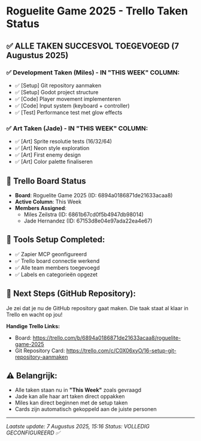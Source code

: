 # Roguelite Game 2025 - Trello Taken Status

## ✅ ALLE TAKEN SUCCESVOL TOEGEVOEGD (7 Augustus 2025)

### ✅ Development Taken (Miles) - IN "THIS WEEK" COLUMN:
- ✅ [Setup] Git repository aanmaken
- ✅ [Setup] Godot project structure  
- ✅ [Code] Player movement implementeren
- ✅ [Code] Input system (keyboard + controller)
- ✅ [Test] Performance test met glow effects

### ✅ Art Taken (Jade) - IN "THIS WEEK" COLUMN:
- ✅ [Art] Sprite resolutie tests (16/32/64)
- ✅ [Art] Neon style exploration
- ✅ [Art] First enemy design
- ✅ [Art] Color palette finaliseren

## 🎯 Trello Board Status
- **Board**: Roguelite Game 2025 (ID: 6894a0186871de21633acaa8)
- **Active Column**: This Week
- **Members Assigned**: 
  - Miles Zeilstra (ID: 6861b67cd0f5b4947db98014)
  - Jade Hernandez (ID: 67153d8e04e97ada22ea4e67)

## 🔧 Tools Setup Completed:
- ✅ Zapier MCP geonfigureerd
- ✅ Trello board connectie werkend
- ✅ Alle team members toegevoegd
- ✅ Labels en categorieën opgezet

## 🚨 Next Steps (GitHub Repository):
Je zei dat je nu de GitHub repository gaat maken. Die taak staat al klaar in Trello en wacht op jou!

**Handige Trello Links:**
- Board: https://trello.com/b/6894a0186871de21633acaa8/roguelite-game-2025
- Git Repository Card: https://trello.com/c/C0X06xyO/16-setup-git-repository-aanmaken

## ⚠️ Belangrijk:
- Alle taken staan nu in **"This Week"** zoals gevraagd
- Jade kan alle haar art taken direct oppakken
- Miles kan direct beginnen met de setup taken
- Cards zijn automatisch gekoppeld aan de juiste personen

---
*Laatste update: 7 Augustus 2025, 15:16*
*Status: VOLLEDIG GECONFIGUREERD ✅*